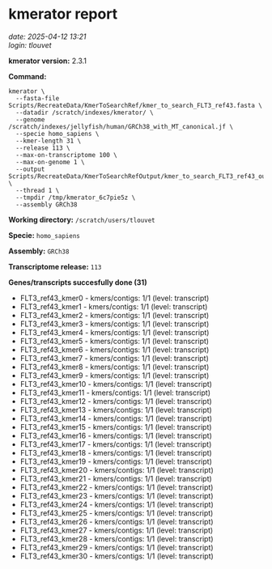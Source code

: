 # kmerator report
*date: 2025-04-12 13:21*  
*login: tlouvet*

**kmerator version:** 2.3.1

**Command:**

```
kmerator \
  --fasta-file Scripts/RecreateData/KmerToSearchRef/kmer_to_search_FLT3_ref43.fasta \
  --datadir /scratch/indexes/kmerator/ \
  --genome /scratch/indexes/jellyfish/human/GRCh38_with_MT_canonical.jf \
  --specie homo_sapiens \
  --kmer-length 31 \
  --release 113 \
  --max-on-transcriptome 100 \
  --max-on-genome 1 \
  --output Scripts/RecreateData/KmerToSearchRefOutput/kmer_to_search_FLT3_ref43_output \
  --thread 1 \
  --tmpdir /tmp/kmerator_6c7pie5z \
  --assembly GRCh38
```

**Working directory:** `/scratch/users/tlouvet`

**Specie:** `homo_sapiens`

**Assembly:** `GRCh38`

**Transcriptome release:** `113`

**Genes/transcripts succesfully done (31)**

- FLT3_ref43_kmer0 - kmers/contigs: 1/1 (level: transcript)
- FLT3_ref43_kmer1 - kmers/contigs: 1/1 (level: transcript)
- FLT3_ref43_kmer2 - kmers/contigs: 1/1 (level: transcript)
- FLT3_ref43_kmer3 - kmers/contigs: 1/1 (level: transcript)
- FLT3_ref43_kmer4 - kmers/contigs: 1/1 (level: transcript)
- FLT3_ref43_kmer5 - kmers/contigs: 1/1 (level: transcript)
- FLT3_ref43_kmer6 - kmers/contigs: 1/1 (level: transcript)
- FLT3_ref43_kmer7 - kmers/contigs: 1/1 (level: transcript)
- FLT3_ref43_kmer8 - kmers/contigs: 1/1 (level: transcript)
- FLT3_ref43_kmer9 - kmers/contigs: 1/1 (level: transcript)
- FLT3_ref43_kmer10 - kmers/contigs: 1/1 (level: transcript)
- FLT3_ref43_kmer11 - kmers/contigs: 1/1 (level: transcript)
- FLT3_ref43_kmer12 - kmers/contigs: 1/1 (level: transcript)
- FLT3_ref43_kmer13 - kmers/contigs: 1/1 (level: transcript)
- FLT3_ref43_kmer14 - kmers/contigs: 1/1 (level: transcript)
- FLT3_ref43_kmer15 - kmers/contigs: 1/1 (level: transcript)
- FLT3_ref43_kmer16 - kmers/contigs: 1/1 (level: transcript)
- FLT3_ref43_kmer17 - kmers/contigs: 1/1 (level: transcript)
- FLT3_ref43_kmer18 - kmers/contigs: 1/1 (level: transcript)
- FLT3_ref43_kmer19 - kmers/contigs: 1/1 (level: transcript)
- FLT3_ref43_kmer20 - kmers/contigs: 1/1 (level: transcript)
- FLT3_ref43_kmer21 - kmers/contigs: 1/1 (level: transcript)
- FLT3_ref43_kmer22 - kmers/contigs: 1/1 (level: transcript)
- FLT3_ref43_kmer23 - kmers/contigs: 1/1 (level: transcript)
- FLT3_ref43_kmer24 - kmers/contigs: 1/1 (level: transcript)
- FLT3_ref43_kmer25 - kmers/contigs: 1/1 (level: transcript)
- FLT3_ref43_kmer26 - kmers/contigs: 1/1 (level: transcript)
- FLT3_ref43_kmer27 - kmers/contigs: 1/1 (level: transcript)
- FLT3_ref43_kmer28 - kmers/contigs: 1/1 (level: transcript)
- FLT3_ref43_kmer29 - kmers/contigs: 1/1 (level: transcript)
- FLT3_ref43_kmer30 - kmers/contigs: 1/1 (level: transcript)
